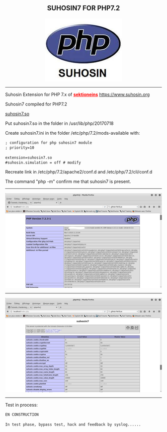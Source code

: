 <b><p align="center">SUHOSIN7 FOR PHP7.2</p></b>
----------------------------------------

<p align="center">
  <img src="../files/suhosin.jpeg"/>
</p>

----------------------------------------

Suhosin Extension for PHP 7.x of <b><a href="https://github.com/sektioneins/suhosin7" style="color: rgb(255,0,0)">sektioneins</a></b>
https://www.suhosin.org


Suhosin7 compiled for PHP7.2

<a href="https://github.com/Ne0Lux-C1Ph3r/Tutorials_Hardening_Debian_System/blob/master/Suhosin7/suhosin7.so">suhosin7.so</a>

Put suhosin7.so in the folder in /usr/lib/php/20170718

Create suhosin7.ini in the folder /etc/php/7.2/mods-available with:
```
; configuration for php suhosin7 module
; priority=10

extension=suhosin7.so
#suhosin.simulation = off # modify
```


Recreate link in /etc/php/7.2/apache2/conf.d and /etc/php/7.2/cli/conf.d


The command "php -m" confirm me that suhosin7 is present.

----------------------------------------
 
 <p align="center">
  <img src="../files/phpinfo1.png"/>
</p>

----------------------------------------

 <p align="center">
  <img src="../files/suhosin7.png"/>
</p>

----------------------------------------

Test in process:
```
EN CONSTRUCTION

In test phase, bypass test, hack and feedback by syslog......

```


